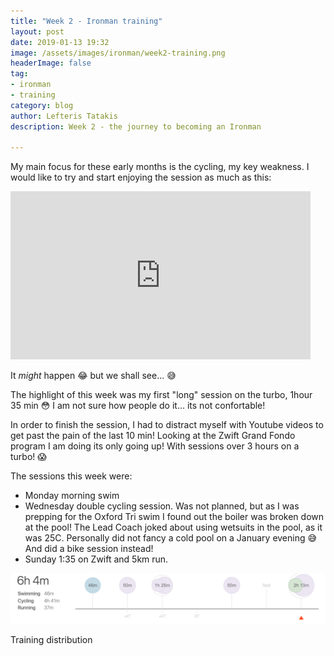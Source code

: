 ```yaml
---
title: "Week 2 - Ironman training"
layout: post
date: 2019-01-13 19:32
image: /assets/images/ironman/week2-training.png
headerImage: false
tag:
- ironman
- training
category: blog
author: Lefteris Tatakis
description: Week 2 - the journey to becoming an Ironman

---
```


My main focus for these early months is the cycling, my key weakness. I would like to try and start enjoying the session as much as this:
<iframe src="https://giphy.com/embed/C429iD9jGChRm" width="480" height="269" frameBorder="0" class="giphy-embed" allowFullScreen></iframe><p><a href="https://giphy.com/gifs/funny-pictures-peter-sagan-C429iD9jGChRm"></a></p>

It _might_ happen 😂 but we shall see... 😅 

The highlight of this week was my first "long" session on the turbo, 
1hour 35 min 😳 I am not sure how people do it... its not confortable!

In order to finish the session, I had to distract myself with Youtube videos to get past the pain of the last 10 min!
Looking at the Zwift Grand Fondo program I am doing its only going up! With sessions over 3 hours on a turbo! 😱 

The sessions this week were:
 - Monday morning swim
 - Wednesday double cycling session. Was not planned, but as I was prepping for the Oxford Tri swim I found out the boiler was broken down at the pool! The Lead Coach joked about using wetsuits in the pool, as it was 25C. Personally did not fancy a cold pool on a January evening 😅 And did a bike session instead!
 - Sunday 1:35 on Zwift and 5km run.

![Markdowm Image][1]
<figcaption class="caption">Training distribution</figcaption>

[1]: /assets/images/ironman/week2-training.png
